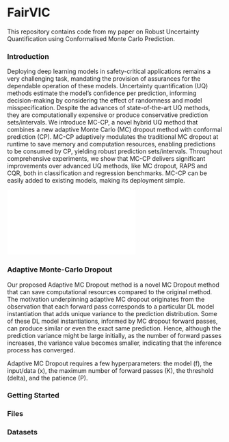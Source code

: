 # FairVIC
This repository contains code from my paper on Robust Uncertainty Quantification using Conformalised Monte Carlo Prediction.

### Introduction
Deploying deep learning models in safety-critical applications remains a very challenging task, mandating the provision of assurances for the dependable operation of these models. Uncertainty quantification (UQ) methods estimate the model’s confidence per prediction, informing decision-making by considering the effect of randomness and model misspecification. Despite the advances of state-of-the-art UQ methods, they are computationally expensive or produce conservative prediction sets/intervals. We introduce MC-CP, a novel hybrid UQ method that combines a new adaptive Monte Carlo (MC) dropout method with conformal prediction (CP). MC-CP adaptively modulates the traditional MC dropout at runtime to save memory and computation resources, enabling predictions to be consumed by CP, yielding robust prediction sets/intervals. Throughout comprehensive experiments, we show that MC-CP delivers significant improvements over advanced UQ methods, like MC dropout, RAPS and CQR, both in classification and regression benchmarks. MC-CP can be easily added to existing models, making its deployment simple.

![A high-level overview of the FairVIC loss function in a neural network training loop.](fairVIC.pdf "FairVIC Overview")

### Adaptive Monte-Carlo Dropout
Our proposed Adaptive MC Dropout method is a novel MC Dropout method that can save computational resources compared to the original method. The motivation underpinning adaptive MC dropout originates from the observation that each forward pass corresponds to a particular DL model instantiation that adds unique variance to the prediction distribution. Some of these DL model instantiations, informed by MC dropout forward passes, can produce similar or even the exact same prediction. Hence, although the prediction variance might be large initially, as the number of forward passes increases, the variance value becomes smaller, indicating that the inference process has converged.

Adaptive MC Dropout requires a few hyperparameters: the model (f), the input/data (x), the maximum number of forward passes (K), the threshold (delta), and the patience (P).

### Getting Started

### Files

### Datasets
